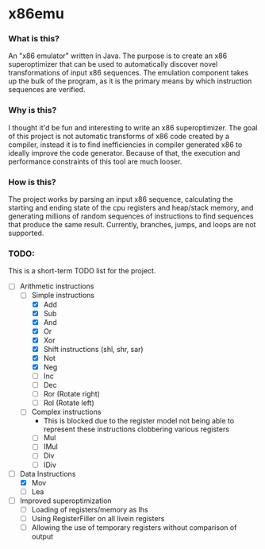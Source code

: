 # x86emu

### What is this?
An "x86 emulator" written in Java. The purpose is to create an x86 superoptimizer that can be used to automatically
discover novel transformations of input x86 sequences. The emulation component takes up the bulk of the program, as it
is the primary means by which instruction sequences are verified.

### Why is this?
I thought it'd be fun and interesting to write an x86 superoptimizer. The goal of this project is not automatic
transforms of x86 code created by a compiler, instead it is to find inefficiencies in compiler generated x86 to ideally
improve the code generator. Because of that, the execution and performance constraints of this tool are much looser.

### How is this?
The project works by parsing an input x86 sequence, calculating the starting and ending state of the cpu registers and
heap/stack memory, and generating millions of random sequences of instructions to find sequences that produce the same
result. Currently, branches, jumps, and loops are not supported.

### TODO:
This is a short-term TODO list for the project.
- [ ] Arithmetic instructions
   - [ ] Simple instructions
      - [x] Add 
      - [x] Sub 
      - [x] And 
      - [x] Or 
      - [x] Xor 
      - [x] Shift instructions (shl, shr, sar)
      - [x] Not
      - [x] Neg
      - [ ] Inc
      - [ ] Dec
      - [ ] Ror (Rotate right)
      - [ ] Rol (Rotate left)
   - [ ] Complex instructions
      - This is blocked due to the register model not being able to represent these instructions clobbering various registers
      - [ ] Mul
      - [ ] IMul
      - [ ] Div
      - [ ] IDiv
- [ ] Data Instructions
  - [x] Mov
  - [ ] Lea
- [ ] Improved superoptimization
  - [ ] Loading of registers/memory as lhs
  - [ ] Using RegisterFiller on all livein registers
  - [ ] Allowing the use of temporary registers without comparison of output